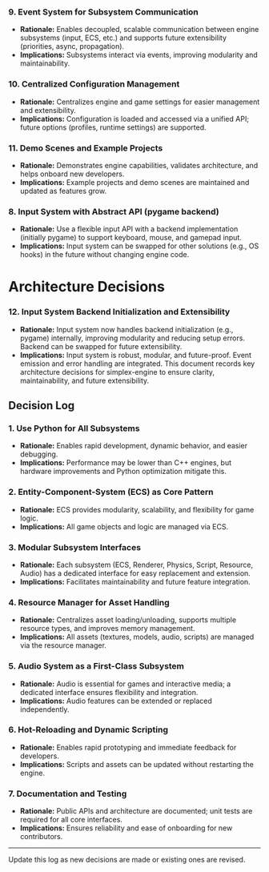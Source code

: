 ### 9. Event System for Subsystem Communication
- **Rationale:** Enables decoupled, scalable communication between engine subsystems (input, ECS, etc.) and supports future extensibility (priorities, async, propagation).
- **Implications:** Subsystems interact via events, improving modularity and maintainability.

### 10. Centralized Configuration Management
- **Rationale:** Centralizes engine and game settings for easier management and extensibility.
- **Implications:** Configuration is loaded and accessed via a unified API; future options (profiles, runtime settings) are supported.

### 11. Demo Scenes and Example Projects
- **Rationale:** Demonstrates engine capabilities, validates architecture, and helps onboard new developers.
- **Implications:** Example projects and demo scenes are maintained and updated as features grow.
### 8. Input System with Abstract API (pygame backend)
- **Rationale:** Use a flexible input API with a backend implementation (initially pygame) to support keyboard, mouse, and gamepad input.
- **Implications:** Input system can be swapped for other solutions (e.g., OS hooks) in the future without changing engine code.
# Architecture Decisions
### 12. Input System Backend Initialization and Extensibility
- **Rationale:** Input system now handles backend initialization (e.g., pygame) internally, improving modularity and reducing setup errors. Backend can be swapped for future extensibility.
- **Implications:** Input system is robust, modular, and future-proof. Event emission and error handling are integrated.
This document records key architecture decisions for simplex-engine to ensure clarity, maintainability, and future extensibility.

## Decision Log

### 1. Use Python for All Subsystems
- **Rationale:** Enables rapid development, dynamic behavior, and easier debugging.
- **Implications:** Performance may be lower than C++ engines, but hardware improvements and Python optimization mitigate this.

### 2. Entity-Component-System (ECS) as Core Pattern
- **Rationale:** ECS provides modularity, scalability, and flexibility for game logic.
- **Implications:** All game objects and logic are managed via ECS.

### 3. Modular Subsystem Interfaces
- **Rationale:** Each subsystem (ECS, Renderer, Physics, Script, Resource, Audio) has a dedicated interface for easy replacement and extension.
- **Implications:** Facilitates maintainability and future feature integration.

### 4. Resource Manager for Asset Handling
- **Rationale:** Centralizes asset loading/unloading, supports multiple resource types, and improves memory management.
- **Implications:** All assets (textures, models, audio, scripts) are managed via the resource manager.

### 5. Audio System as a First-Class Subsystem
- **Rationale:** Audio is essential for games and interactive media; a dedicated interface ensures flexibility and integration.
- **Implications:** Audio features can be extended or replaced independently.

### 6. Hot-Reloading and Dynamic Scripting
- **Rationale:** Enables rapid prototyping and immediate feedback for developers.
- **Implications:** Scripts and assets can be updated without restarting the engine.

### 7. Documentation and Testing
- **Rationale:** Public APIs and architecture are documented; unit tests are required for all core interfaces.
- **Implications:** Ensures reliability and ease of onboarding for new contributors.

---
Update this log as new decisions are made or existing ones are revised.
